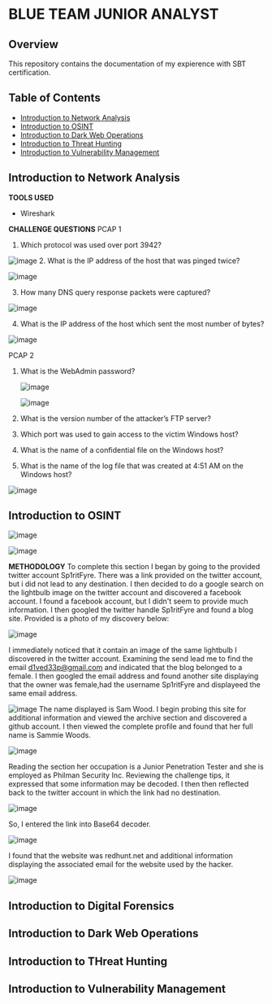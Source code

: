 # BLUE TEAM JUNIOR ANALYST 

## Overview

This repository contains the documentation of my expierence with SBT certification.

## Table of Contents

- [Introduction to Network Analysis](#intoduction-to-network-analysis)
- [Introduction to OSINT](#introduction-to-osint)
- [Introduction to Dark Web Operations](#introduction-to-dark-web-operations)
- [Introduction to Threat Hunting](#introduction-to-threat-hunting)
- [Introduction to Vulnerability Management](#introduction-to-vulnerability-management)

## Introduction to Network Analysis

**TOOLS USED**
- Wireshark

  
**CHALLENGE QUESTIONS**
PCAP 1
1. Which protocol was used over port 3942?

![image](https://github.com/khadijahW/Flash028/assets/99515087/03823c79-b031-4d6d-9ccb-c4dde15f520f)
2. What is the IP address of the host that was pinged twice?

![image](https://github.com/khadijahW/Flash028/assets/99515087/b4e24aa8-821a-4f98-baa3-734d5c0607fc)

3. How many DNS query response packets were captured?
   
![image](https://github.com/khadijahW/Flash028/assets/99515087/8a711f3a-5359-46be-b34f-de1c010fa2a3)

4. What is the IP address of the host which sent the most number of bytes?
   
 ![image](https://github.com/khadijahW/Flash028/assets/99515087/9ebe71a8-f51c-42f9-a8cc-5181be50b2f0)


PCAP 2
1. What is the WebAdmin password?
   
   ![image](https://github.com/khadijahW/Flash028/assets/99515087/e914a3c0-86c4-4d4c-b9a1-28e0aec7aa1c)

   ![image](https://github.com/khadijahW/Flash028/assets/99515087/709e83c9-c120-4267-83bb-20268e31dc1e)
   
3. What is the version number of the attacker’s FTP server?
4. Which port was used to gain access to the victim Windows host?
5. What is the name of a confidential file on the Windows host?
6. What is the name of the log file that was created at 4:51 AM on the Windows host?

![image](https://github.com/khadijahW/Flash028/assets/99515087/cfe65c34-0967-4b6b-8663-d6adab9dc086)


## Introduction to OSINT

![image](https://github.com/khadijahW/Flash028/assets/99515087/e4bf97bd-69ab-4b00-9e70-d23fe5aaa922)

![image](https://github.com/khadijahW/Flash028/assets/99515087/f3d30e49-eab7-4387-984c-1ed40e30f870)

**METHODOLOGY**
To complete this section I began by going to the provided twitter account Sp1ritFyre. There was a link provided on the twitter account, but i did not lead to any destination. I then decided to do a google search on the lightbulb image on the twitter account and discovered a facebook account. I found a facebook account, but I didn't seem to provide much information. I then googled the twitter handle Sp1ritFyre and found a blog site. Provided is a photo of my discovery below:

![image](https://github.com/khadijahW/Flash028/assets/99515087/b3bd0950-86e3-4aa9-8ae8-deff101834df)


I immediately noticed that it contain an image of the same lightbulb I discovered in the twitter account. Examining the send lead me to find the email d1ved33p@gmail.com and indicated that the blog belonged to a female. I then googled the email address and found another site displaying that the owner was female,had the username Sp1ritFyre and displayeed the same email address.

![image](https://github.com/khadijahW/Flash028/assets/99515087/e5b6be1c-14cc-4ef5-ae5e-90b572c241d8)
The name displayed is Sam Wood.
I begin probing this site for additional information and viewed the archive section and discovered a github account. I then viewed the complete profile and found that her full name is Sammie Woods.

![image](https://github.com/khadijahW/Flash028/assets/99515087/4c3b9e9b-b90e-4a26-99ff-5923c139cd1f)

Reading the section her occupation is a Junior Penetration Tester and she is employed as Philman Security Inc. Reviewing the challenge tips, it expressed that some information may be decoded. I then then reflected back to the twitter account in which the link had no destination. 

![image](https://github.com/khadijahW/Flash028/assets/99515087/49b31f4a-a213-48d5-a23d-4edf3ac5d3c2)

So, I entered the link into Base64 decoder.

![image](https://github.com/khadijahW/Flash028/assets/99515087/bdd2baf3-fa1c-41f4-acde-d38b9aff151c)

I found that the website was redhunt.net and additional information displaying the associated email for the website used by the hacker.

![image](https://github.com/khadijahW/Flash028/assets/99515087/f7a82835-4804-4d6b-bc41-e4c95b4bc2d5)


## Introduction to Digital Forensics


## Introduction to Dark Web Operations




## Introduction to THreat Hunting




## Introduction to Vulnerability Management





